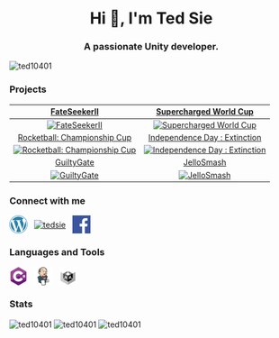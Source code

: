 <h1 align="center">Hi 👋, I'm Ted Sie</h1>
<h3 align="center">A passionate Unity developer.</h3>

<p align="left"> <img src="https://komarev.com/ghpvc/?username=ted10401&label=Profile%20views&color=0e75b6&style=flat" alt="ted10401" /> </p>

### Projects
|                                  [FateSeekerII](https://store.steampowered.com/app/1559390)                                  |                             [Supercharged World Cup](https://www.youtube.com/watch?v=h5hp-VUBJXk)                             |
|:----------------------------------------------------------------------------------------------------------------------------:|:-----------------------------------------------------------------------------------------------------------------------------:|
|          [![FateSeekerII](https://img.youtube.com/vi/K7rQFQlO0Uc/0.jpg)](https://store.steampowered.com/app/1559390)         |     [![Supercharged World Cup](https://img.youtube.com/vi/iFq1mJQQEFo/0.jpg)](https://www.youtube.com/watch?v=iFq1mJQQEFo)    |
|                          [Rocketball: Championship Cup](https://www.youtube.com/watch?v=kt6DlSfHrjc)                         |                          [Independence Day : Extinction](https://www.youtube.com/watch?v=MZbq3Q0kqWA)                         |
| [![Rocketball: Championship Cup](https://img.youtube.com/vi/kt6DlSfHrjc/0.jpg)](https://www.youtube.com/watch?v=kt6DlSfHrjc) | [![Independence Day : Extinction](https://img.youtube.com/vi/MZbq3Q0kqWA/0.jpg)](https://www.youtube.com/watch?v=MZbq3Q0kqWA) |
|                                   [GuiltyGate](https://www.youtube.com/watch?v=B4bO-m5Jgbc)                                  |                                   [JelloSmash](https://www.youtube.com/watch?v=BnrvvT0OJAE)                                   |
|          [![GuiltyGate](https://img.youtube.com/vi/B4bO-m5Jgbc/0.jpg)](https://www.youtube.com/watch?v=B4bO-m5Jgbc)          |           [![JelloSmash](https://img.youtube.com/vi/BnrvvT0OJAE/0.jpg)](https://www.youtube.com/watch?v=BnrvvT0OJAE)          |

### Connect with me
<p align="left">
<a href="https://tedsieblog.wordpress.com/" target="blank"><img align="center" src="./Icons/wordpress.png" alt="tedsie" height="32" /></a>&nbsp;&nbsp;
<a href="https://linkedin.com/in/tedsie" target="blank"><img align="center" src="./Icons/linkedin.png" alt="tedsie" height="32" /></a>&nbsp;&nbsp;
<a href="https://fb.com/tedsieblog" target="blank"><img align="center" src="./Icons/facebook.png" alt="tedsieblog" height="32" /></a>
</p>

### Languages and Tools
<p align="left">
<a href="https://www.w3schools.com/cs/" target="blank"><img align="center" src="./Icons/csharp.png" alt="csharp" height="32"/></a>&nbsp;&nbsp;
<a href="https://www.jenkins.io" target="blank"> <img align="center" src="./Icons/jenkins.png" alt="jenkins" height="32"/></a>&nbsp;&nbsp;
<a href="https://unity.com/" target="blank"> <img align="center" src="./Icons/unity.png" alt="unity" height="32"/></a>
</p>

### Stats
<img align="center" src="https://github-readme-stats.vercel.app/api/top-langs?username=ted10401&show_icons=true&locale=en&layout=compact" alt="ted10401" />
<img align="center" src="https://github-readme-stats.vercel.app/api?username=ted10401&show_icons=true&locale=en" alt="ted10401" />
<img align="center" src="https://github-readme-streak-stats.herokuapp.com/?user=ted10401&" alt="ted10401" />

<!--
**ted10401/ted10401** is a ✨ _special_ ✨ repository because its `README.md` (this file) appears on your GitHub profile.

Here are some ideas to get you started:

- 🔭 I’m currently working on ...
- 🌱 I’m currently learning ...
- 👯 I’m looking to collaborate on ...
- 🤔 I’m looking for help with ...
- 💬 Ask me about ...
- 📫 How to reach me: ...
- 😄 Pronouns: ...
- ⚡ Fun fact: ...
-->
